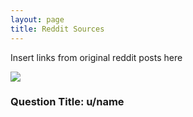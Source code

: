 ```yaml
---
layout: page
title: Reddit Sources
---
```


Insert links from original reddit posts here

![](https://media.discordapp.net/attachments/722564512410239067/1282773680325263461/Reddit-Logo-2017.png?ex=66e09396&is=66df4216&hm=6b5715caa85650dc24871176b3fd36e472401da18eda853917cff26aba33db32&=&format=webp&quality=lossless&width=1848&height=1039)

### Question Title: u/name ###